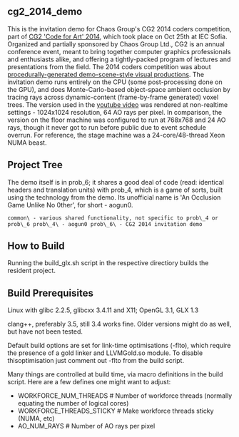 cg2\_2014\_demo
-------------

This is the invitation demo for Chaos Group's CG2 2014 coders competition, part of [CG2 'Code for Art' 2014](http://cg2.chaosgroup.com/conf2014/), which took place on Oct 25th at IEC Sofia. Organized and partially sponsored by Chaos Group Ltd., CG2 is an annual conference event, meant to bring together computer graphics professionals and enthusiasts alike, and offering a tightly-packed program of lectures and presentations from the field. The 2014 coders competition was about [procedurally-generated demo-scene-style visual productions](http://cg2.chaosgroup.com/dev-competition/). The invitation demo runs entirely on the CPU (some post-processing done on the GPU), and does Monte-Carlo-based object-space ambient occlusion by tracing rays across dynamic-content (frame-by-frame generated) voxel trees. The version used in the [youtube video](https://www.youtube.com/watch?v=Fs5zvCip2uI) was rendered at non-realtime settings - 1024x1024 resolution, 64 AO rays per pixel. In comparison, the version on the floor machine was configured to run at 768x768 and 24 AO rays, though it never got to run before public due to event schedule overrun. For reference, the stage machine was a 24-core/48-thread Xeon NUMA beast.

Project Tree
------------

The demo itself is in prob\_6; it shares a good deal of code (read: identical headers and translation units) with prob\_4, which is a game of sorts, built using the technology from the demo. Its unofficial name is 'An Occlusion Game Unlike No 0ther', for short - aogun0.

`common\ - various shared functionality, not specific to prob\_4 or prob\_6
prob\_4\ - aogun0
prob\_6\ - CG2 2014 invitation demo`

How to Build
------------

Running the build\_glx.sh script in the respective directiory builds the resident project.

Build Prerequisites
-------------------

Linux with glibc 2.2.5, glibcxx 3.4.11 and X11; OpenGL 3.1, GLX 1.3

clang++, preferably 3.5, still 3.4 works fine. Older versions might do as well, but have not been tested.

Default build options are set for link-time optimisations (-flto), which require the presence of a gold linker and LLVMGold.so module. To disable thisoptimisation just comment out -flto from the build script.

Many things are controlled at build time, via macro definitions in the build script. Here are a few defines one might want to adjust:

* WORKFORCE\_NUM\_THREADS # Number of workforce threads (normally equating the number of logical cores)
* WORKFORCE\_THREADS\_STICKY # Make workforce threads sticky (NUMA, etc)
* AO\_NUM\_RAYS # Number of AO rays per pixel
